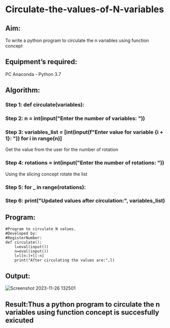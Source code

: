 # Circulate-the-values-of-N-variables
## Aim:
To write a python program to circulate the n variables using function concept
## Equipment’s required:
PC
Anaconda - Python 3.7
## Algorithm: 
### Step 1: def circulate(variables):
### Step 2: n = int(input("Enter the number of variables: "))
### Step 3: variables_list = [int(input(f"Enter value for variable {i + 1}: ")) for i in range(n)]
Get the value from the user for the number of rotation
### Step 4: rotations = int(input("Enter the number of rotations: "))
Using the slicing concept rotate the list

### Step 5: for _ in range(rotations):
### Step 6: print("Updated values after circulation:", variables_list)
## Program:
```
#Program to circulate N values.
#Developed by: 
#RegisterNumber:
def circulate():
    l=eval(input())
    n=eval(input())
    l=l[n:]+l[:n]
    print("After circulating the values are:",l)
```
## Output:
![Screenshot 2023-11-26 132501](https://github.com/jayadev133/Circulate-the-values-of-N-variables/assets/150319465/5d0ed4f8-405f-41dd-80b3-056fee81bb6c)


## Result:Thus a python program to circulate the n variables using function concept is succesfully exicuted 
